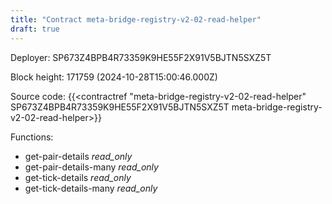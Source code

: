 ```yaml
---
title: "Contract meta-bridge-registry-v2-02-read-helper"
draft: true
---
```

Deployer: SP673Z4BPB4R73359K9HE55F2X91V5BJTN5SXZ5T


 



Block height: 171759 (2024-10-28T15:00:46.000Z)

Source code: {{<contractref "meta-bridge-registry-v2-02-read-helper" SP673Z4BPB4R73359K9HE55F2X91V5BJTN5SXZ5T meta-bridge-registry-v2-02-read-helper>}}

Functions:

* get-pair-details _read_only_
* get-pair-details-many _read_only_
* get-tick-details _read_only_
* get-tick-details-many _read_only_
